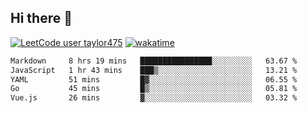 ## Hi there 👋

[![LeetCode user taylor475](https://img.shields.io/badge/dynamic/json?style=for-the-badge&labelColor=black&color=%23ffa116&label=Solved&query=solvedOverTotal&url=https%3A%2F%2Fleetcode-badge.vercel.app%2Fapi%2Fusers%2Ftaylor475&logo=leetcode&logoColor=yellow)](https://leetcode.com/taylor475/)
[![wakatime](https://wakatime.com/badge/user/8c6aced9-f66a-452f-8802-5d7239ce5c50.svg)](https://wakatime.com/@8c6aced9-f66a-452f-8802-5d7239ce5c50)

<!--START_SECTION:waka-->

```txt
Markdown     8 hrs 19 mins   ████████████████░░░░░░░░░   63.67 %
JavaScript   1 hr 43 mins    ███▒░░░░░░░░░░░░░░░░░░░░░   13.21 %
YAML         51 mins         █▓░░░░░░░░░░░░░░░░░░░░░░░   06.55 %
Go           45 mins         █▒░░░░░░░░░░░░░░░░░░░░░░░   05.81 %
Vue.js       26 mins         ▓░░░░░░░░░░░░░░░░░░░░░░░░   03.32 %
```

<!--END_SECTION:waka-->

<!--
**taylor475/taylor475** is a _special_ repository because its `README.md` (this file) appears on your GitHub profile.
